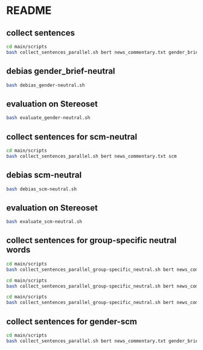 # README

## collect sentences

```bash
cd main/scripts
bash collect_sentences_parallel.sh bert news_commentary.txt gender_brief
```

## debias gender_brief-neutral

```bash
bash debias_gender-neutral.sh
```

## evaluation on Stereoset

```bash
bash evaluate_gender-neutral.sh
```

## collect sentences for scm-neutral

```bash
cd main/scripts
bash collect_sentences_parallel.sh bert news_commentary.txt scm
```

## debias scm-neutral

```bash
bash debias_scm-neutral.sh
```

## evaluation on Stereoset

```bash
bash evaluate_scm-neutral.sh
```

## collect sentences for group-specific neutral words

```bash
cd main/scripts
bash collect_sentences_parallel_group-specific_neutral.sh bert news_commentary.txt scm
```

```bash
cd main/scripts
bash collect_sentences_parallel_group-specific_neutral.sh bert news_commentary.txt gender_brief
```

```bash
cd main/scripts
bash collect_sentences_parallel_group-specific_neutral.sh bert news_commentary.txt religion
```

## collect sentences for gender-scm

```bash
cd main/scripts
bash collect_sentences_parallel.sh bert news_commentary.txt gender_brief-scm
```
